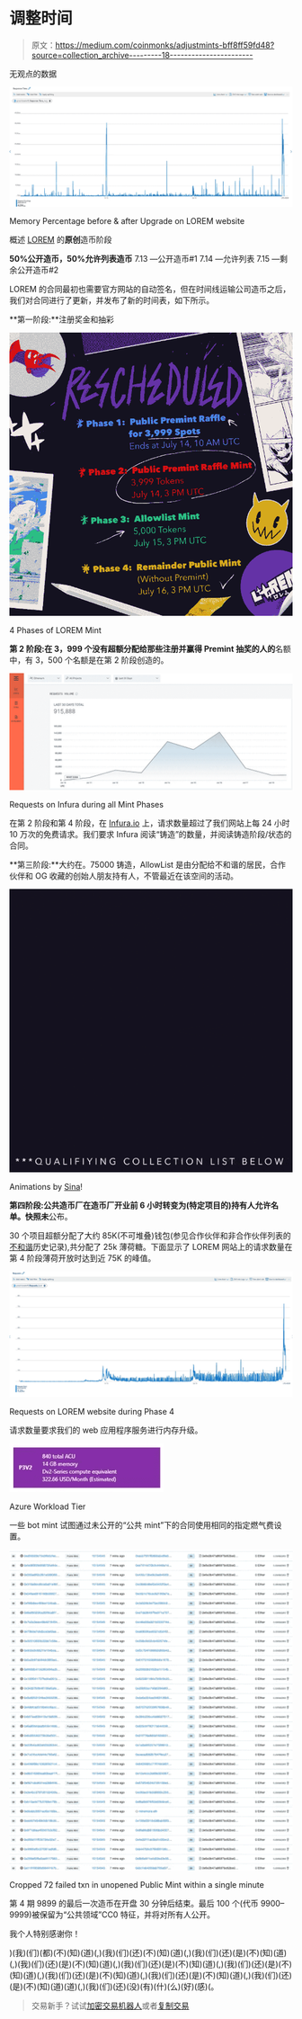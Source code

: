 # 调整时间

> 原文：<https://medium.com/coinmonks/adjustmints-bff8ff59fd48?source=collection_archive---------18----------------------->

无观点的数据

![](img/c11db91e8812405f2498dcfb0484ed35.png)

Memory Percentage before & after Upgrade on LOREM website

概述 [LOREM](https://twitter.com/LOREMNFT) 的**原创**造币阶段

**50%公开造币，50%允许列表造币** 7.13 —公开造币#1
7.14 —允许列表
7.15 —剩余公开造币#2

LOREM 的合同最初也需要官方网站的自动签名，但在时间线运输公司造币之后，我们对合同进行了更新，并发布了新的时间表，如下所示。

**第一阶段:**注册奖金和抽彩

![](img/e2470800629d3450c08a4f7c574a9618.png)

4 Phases of LOREM Mint

**第 2 阶段:**在 3，999 个没有超额分配**给那些注册并赢得 Premint 抽奖的人的**名额中，有 3，500 个名额是在第 2 阶段创造的。

![](img/2b4fba5513f9d093e9a46fb267730e8c.png)

Requests on Infura during all Mint Phases

在第 2 阶段和第 4 阶段，在 [Infura.io](https://infura.io/) 上，请求数量超过了我们网站上每 24 小时 10 万次的免费请求。我们要求 Infura 阅读“铸造”的数量，并阅读铸造阶段/状态的合同。

**第三阶段:**大约在。75000 铸造，AllowList 是由分配给不和谐的居民，合作伙伴和 OG 收藏的创始人朋友持有人，不管最近在该空间的活动。

![](img/0c18a1939334818e030a65bfb87a3b23.png)

Animations by [Sina](https://twitter.com/ImaginarySina)!

**第四阶段:**公共造币厂在造币厂开业前 6 小时转变为(特定项目的)持有人允许名单。快照**未**公布。

30 个项目超额分配了大约 85K(不可堆叠)钱包(参见合作伙伴和非合作伙伴列表的[不和谐](https://discord.gg/loremnft)历史记录),共分配了 25k 薄荷糖。下面显示了 LOREM 网站上的请求数量在第 4 阶段薄荷开放时达到近 75K 的峰值。

![](img/caa6a919ff80f17d667958cd3dbee4d6.png)

Requests on LOREM website during Phase 4

请求数量要求我们的 web 应用程序服务进行内存升级。

![](img/29a5caa4936bcc637645f26989f83e01.png)

Azure Workload Tier

一些 bot mint 试图通过未公开的“公共 mint”下的合同使用相同的指定燃气费设置。

![](img/362203696f35ce44f55730380719a5fa.png)

Cropped 72 failed txn in unopened Public Mint within a single minute

第 4 期 9899 的最后一次造币在开盘 30 分钟后结束。最后 100 个(代币 9900–9999)被保留为“公共领域”CC0 特征，并将对所有人公开。

我个人特别感谢你！

)(我)(们)(都)(不)(知)(道)(,)(我)(们)(还)(不)(知)(道)(,)(我)(们)(还)(是)(不)(知)(道)(,)(我)(们)(还)(是)(不)(知)(道)(,)(我)(们)(还)(是)(不)(知)(道)(,)(我)(们)(还)(是)(不)(知)(道)(,)(我)(们)(还)(是)(不)(知)(道)(,)(我)(们)(还)(是)(不)(知)(道)(,)(我)(们)(还)(是)(不)(知)(道)(道)(,)(我)(们)(还)(没)(有)(什)(么)(好)(感)(。

> 交易新手？试试[加密交易机器人](/coinmonks/crypto-trading-bot-c2ffce8acb2a)或者[复制交易](/coinmonks/top-10-crypto-copy-trading-platforms-for-beginners-d0c37c7d698c)